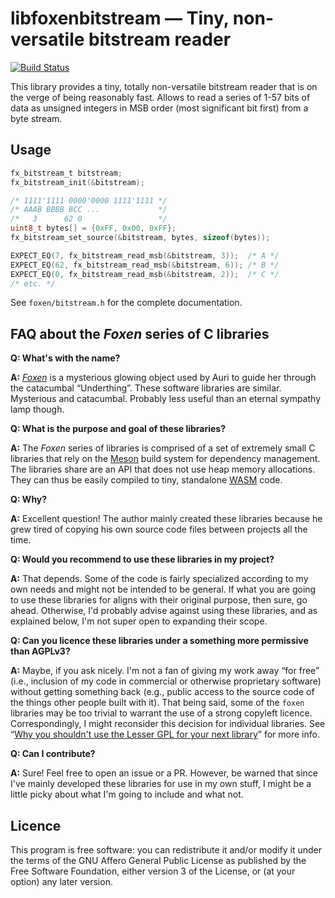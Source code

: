 # libfoxenbitstream ― Tiny, non-versatile bitstream reader

[![Build Status](https://travis-ci.org/astoeckel/libfoxenbitstream.svg?branch=master)](https://travis-ci.org/astoeckel/libfoxenbitstream)

This library provides a tiny, totally non-versatile bitstream reader that is on the verge of being reasonably fast. Allows to read a series of 1-57 bits of data as unsigned integers in MSB order (most significant bit first) from a byte stream.

## Usage

```C
fx_bitstream_t bitstream;
fx_bitstream_init(&bitstream);

/* 1111'1111 0000'0000 1111'1111 */
/* AAAB BBBB BCC ...             */
/*   3      62 0                 */
uint8_t bytes[] = {0xFF, 0x00, 0xFF};
fx_bitstream_set_source(&bitstream, bytes, sizeof(bytes));

EXPECT_EQ(7, fx_bitstream_read_msb(&bitstream, 3));  /* A */
EXPECT_EQ(62, fx_bitstream_read_msb(&bitstream, 6)); /* B */
EXPECT_EQ(0, fx_bitstream_read_msb(&bitstream, 2));  /* C */
/* etc. */
```

See `foxen/bitstream.h` for the complete documentation.

## FAQ about the *Foxen* series of C libraries

**Q: What's with the name?**

**A:** [*Foxen*](http://kingkiller.wikia.com/wiki/Foxen) is a mysterious glowing object used by Auri to guide her through the catacumbal “Underthing”. These software libraries are similar. Mysterious and catacumbal. Probably less useful than an eternal sympathy lamp though.

**Q: What is the purpose and goal of these libraries?**

**A:** The *Foxen* series of libraries is comprised of a set of extremely small C libraries that rely on the [Meson](https://mesonbuild.com/) build system for dependency management. The libraries share are an API that does not use heap memory allocations. They can thus be easily compiled to tiny, standalone [WASM](https://webassembly.org/) code.

**Q: Why?**

**A:** Excellent question! The author mainly created these libraries because he grew tired of copying his own source code files between projects all the time.

**Q: Would you recommend to use these libraries in my project?**

**A:** That depends. Some of the code is fairly specialized according to my own needs and might not be intended to be general. If what you are going to use these libraries for aligns with their original purpose, then sure, go ahead. Otherwise, I'd probably advise against using these libraries, and as explained below, I'm not super open to expanding their scope.

**Q: Can you licence these libraries under a something more permissive than AGPLv3?**

**A:** Maybe, if you ask nicely. I'm not a fan of giving my work away “for free” (i.e., inclusion of my code in commercial or otherwise proprietary software) without getting something back (e.g., public access to the source code of the things other people built with it). That being said, some of the `foxen` libraries may be too trivial to warrant the use of a strong copyleft licence. Correspondingly, I might reconsider this decision for individual libraries. See “[Why you shouldn't use the Lesser GPL for your next library](https://www.gnu.org/licenses/why-not-lgpl.en.html)” for more info.

**Q: Can I contribute?**

**A:** Sure! Feel free to open an issue or a PR. However, be warned that since I've mainly developed these libraries for use in my own stuff, I might be a little picky about what I'm going to include and what not.

## Licence

This program is free software: you can redistribute it and/or modify
it under the terms of the GNU Affero General Public License as
published by the Free Software Foundation, either version 3 of the
License, or (at your option) any later version.
